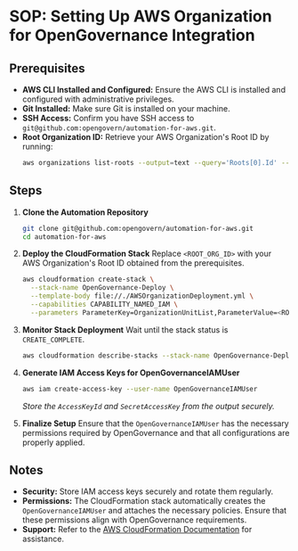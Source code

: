 # SOP: Setting Up AWS Organization for OpenGovernance Integration

## Prerequisites
- **AWS CLI Installed and Configured:** Ensure the AWS CLI is installed and configured with administrative privileges.
- **Git Installed:** Make sure Git is installed on your machine.
- **SSH Access:** Confirm you have SSH access to `git@github.com:opengovern/automation-for-aws.git`.
- **Root Organization ID:** Retrieve your AWS Organization's Root ID by running:
  ```sh
  aws organizations list-roots --output=text --query='Roots[0].Id' --no-cli-pager
  ```

## Steps

1. **Clone the Automation Repository**
    ```sh
    git clone git@github.com:opengovern/automation-for-aws.git
    cd automation-for-aws
    ```

2. **Deploy the CloudFormation Stack**
    Replace `<ROOT_ORG_ID>` with your AWS Organization's Root ID obtained from the prerequisites.
    ```sh
    aws cloudformation create-stack \
      --stack-name OpenGovernance-Deploy \
      --template-body file://./AWSOrganizationDeployment.yml \
      --capabilities CAPABILITY_NAMED_IAM \
      --parameters ParameterKey=OrganizationUnitList,ParameterValue=<ROOT_ORG_ID>
    ```

3. **Monitor Stack Deployment**
    Wait until the stack status is `CREATE_COMPLETE`.
    ```sh
    aws cloudformation describe-stacks --stack-name OpenGovernance-Deploy --query "Stacks[0].StackStatus" --output text
    ```

4. **Generate IAM Access Keys for OpenGovernanceIAMUser**
    ```sh
    aws iam create-access-key --user-name OpenGovernanceIAMUser
    ```
    *Store the `AccessKeyId` and `SecretAccessKey` from the output securely.*

5. **Finalize Setup**
    Ensure that the `OpenGovernanceIAMUser` has the necessary permissions required by OpenGovernance and that all configurations are properly applied.

## Notes
- **Security:** Store IAM access keys securely and rotate them regularly.
- **Permissions:** The CloudFormation stack automatically creates the `OpenGovernanceIAMUser` and attaches the necessary policies. Ensure that these permissions align with OpenGovernance requirements.
- **Support:** Refer to the [AWS CloudFormation Documentation](https://docs.aws.amazon.com/AWSCloudFormation/latest/UserGuide/Welcome.html) for assistance.